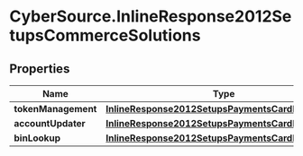 # CyberSource.InlineResponse2012SetupsCommerceSolutions

## Properties
Name | Type | Description | Notes
------------ | ------------- | ------------- | -------------
**tokenManagement** | [**InlineResponse2012SetupsPaymentsCardProcessing**](InlineResponse2012SetupsPaymentsCardProcessing.md) |  | [optional] 
**accountUpdater** | [**InlineResponse2012SetupsPaymentsCardProcessing**](InlineResponse2012SetupsPaymentsCardProcessing.md) |  | [optional] 
**binLookup** | [**InlineResponse2012SetupsPaymentsCardProcessing**](InlineResponse2012SetupsPaymentsCardProcessing.md) |  | [optional] 


